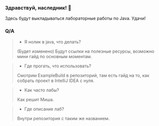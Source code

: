 ### Здравствуй, наследник! 👋

Здесь будут выкладываться лабораторные работы по Java. Удачи!

### Q/A
> * Я нолик в java, что делать?
> 
>  (Будет изменено) Будут ссылки на полезные ресурсы, возможно мини гайд по основным моментам.

> * Где прогать, что использовать?
> 
>  Смотрим ExampleBuild в репозиторий, там есть гайд на то, как собрать проект в IntelliJ IDEA с нуля. 

> * Как часто лабы?
> 
>  Как решит Миша.

> * Где описание лаб?
> 
>  Внутри репозитория с таким же названием.
